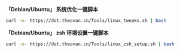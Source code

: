 **「Debian/Ubuntu」 系统优化一键脚本**

```sh
curl -o- https://dot.theovan.cn/Tools/linux_tweaks.sh | bash
```

**「Debian/Ubuntu」 zsh 环境设置一键脚本**

```sh
curl -o- https://dot.theovan.cn/Tools/linux_zsh_setup.sh | bash
```
